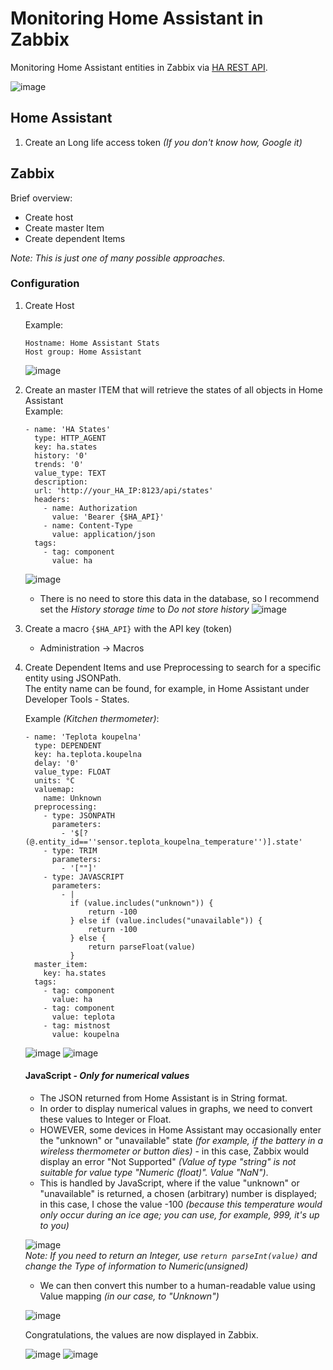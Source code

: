 # Monitoring Home Assistant in Zabbix
Monitoring Home Assistant entities in Zabbix via <a href="https://developers.home-assistant.io/docs/api/rest/" target="_blank">HA REST API</a>.

![image](https://github.com/XUM-Computers/Zabbix/assets/164992171/c2dea0e8-2fd0-430c-a9a8-d8b2a48f5e6f)

## Home Assistant
1) Create an Long life access token _(If you don't know how, Google it)_
## Zabbix
Brief overview:
- Create host
- Create master Item
- Create dependent Items

_Note: This is just one of many possible approaches._
### Configuration
1) Create Host
  
   Example:
   ```
   Hostname: Home Assistant Stats
   Host group: Home Assistant
   ```
   ![image](https://github.com/XUM-Computers/Zabbix/assets/164992171/362345e1-b56e-4bf3-b923-31c4c626da86)
4) Create an master ITEM that will retrieve the states of all objects in Home Assistant
<br>   Example:
   ```
   - name: 'HA States'
     type: HTTP_AGENT
     key: ha.states
     history: '0'
     trends: '0'
     value_type: TEXT
     description:
     url: 'http://your_HA_IP:8123/api/states'
     headers:
       - name: Authorization
         value: 'Bearer {$HA_API}'
       - name: Content-Type
         value: application/json
     tags:
       - tag: component
         value: ha
   ```
   ![image](https://github.com/XUM-Computers/Zabbix/assets/164992171/67c15ea2-fc27-42a6-adf0-411b05ccbef8)

   - There is no need to store this data in the database, so I recommend set the _History storage time_ to _Do not store history_
     ![image](https://github.com/XUM-Computers/Zabbix/assets/164992171/34e0cc73-efa6-4f30-9629-6c3f18ee03c1)

6) Create a macro <code>{$HA_API}</code> with the API key (token)
   - Administration -> Macros
7) Create Dependent Items and use Preprocessing to search for a specific entity using JSONPath.
   <br>The entity name can be found, for example, in Home Assistant under Developer Tools - States.

   Example _(Kitchen thermometer)_:
   ```
   - name: 'Teplota koupelna'
     type: DEPENDENT
     key: ha.teplota.koupelna
     delay: '0'
     value_type: FLOAT
     units: °C
     valuemap:
       name: Unknown
     preprocessing:
       - type: JSONPATH
         parameters:
           - '$[?(@.entity_id==''sensor.teplota_koupelna_temperature'')].state'
       - type: TRIM
         parameters:
           - '[""]'
       - type: JAVASCRIPT
         parameters:
           - |
             if (value.includes("unknown")) {
                 return -100
             } else if (value.includes("unavailable")) {
                 return -100
             } else {
                 return parseFloat(value)
             }
     master_item:
       key: ha.states
     tags:
       - tag: component
         value: ha
       - tag: component
         value: teplota
       - tag: mistnost
         value: koupelna
   ```
   ![image](https://github.com/XUM-Computers/Zabbix/assets/164992171/5298f2ad-d89d-4a44-847e-470a1bdc87f3)
   ![image](https://github.com/XUM-Computers/Zabbix/assets/164992171/e3d8d531-32ef-4649-ad9a-f0d693e51786)
   #### JavaScript - _Only for numerical values_
   - The JSON returned from Home Assistant is in String format.
   - In order to display numerical values in graphs, we need to convert these values to Integer or Float.
   - HOWEVER, some devices in Home Assistant may occasionally enter the "unknown" or "unavailable" state _(for example, if the battery in a wireless thermometer or button dies)_ - in this case, Zabbix would display an error "Not Supported" _(Value of type "string" is not suitable for value type "Numeric (float)". Value "NaN")_.
   - This is handled by JavaScript, where if the value "unknown" or "unavailable" is returned, a chosen (arbitrary) number is displayed; in this case, I chose the value -100 _(because this temperature would only occur during an ice age; you can use, for example, 999, it's up to you)_
   
   ![image](https://github.com/XUM-Computers/Zabbix/assets/164992171/3914c2df-977b-4321-80b9-03f4d3ac9a6c)
   <br>_Note: If you need to return an Integer, use <code>return parseInt(value)</code> and change the Type of information to Numeric(unsigned)_
   -  We can then convert this number to a human-readable value using Value mapping _(in our case, to "Unknown")_

    ![image](https://github.com/XUM-Computers/Zabbix/assets/164992171/6a80dd81-b6e5-428d-8c96-95f3b04f3200)

   Congratulations, the values are now displayed in Zabbix.

   ![image](https://github.com/XUM-Computers/Zabbix/assets/164992171/a9ae4880-bd40-4f8e-9647-5be2026d107b)
   ![image](https://github.com/XUM-Computers/Zabbix/assets/164992171/d6997fc4-6e04-462a-b86e-052f681e177b)

